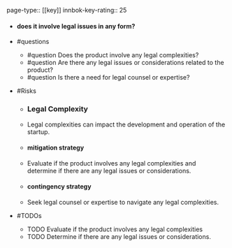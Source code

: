 page-type:: [[key]]
innbok-key-rating:: 25
- #### does it involve legal issues in any form?
- #questions
  - #question Does the product involve any legal complexities?
  - #question Are there any legal issues or considerations related to the product?
  - #question Is there a need for legal counsel or expertise?
- #Risks

  - ### Legal Complexity
  - Legal complexities can impact the development and operation of the startup.
  - #### mitigation strategy
  - Evaluate if the product involves any legal complexities and determine if there are any legal issues or considerations.
  - #### contingency strategy
  - Seek legal counsel or expertise to navigate any legal complexities.
- #TODOs
  - TODO Evaluate if the product involves any legal complexities
  - TODO  Determine if there are any legal issues or considerations.



